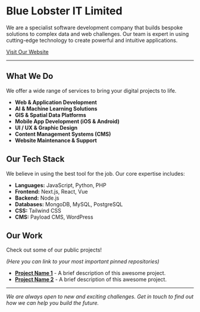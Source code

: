 # Blue Lobster IT Limited

We are a specialist software development company that builds bespoke solutions to complex data and web challenges. Our team is expert in using cutting-edge technology to create powerful and intuitive applications.

[Visit Our Website](https://bluelobster.co.uk)

---

## What We Do

We offer a wide range of services to bring your digital projects to life.

* **Web & Application Development**
* **AI & Machine Learning Solutions**
* **GIS & Spatial Data Platforms**
* **Mobile App Development (iOS & Android)**
* **UI / UX & Graphic Design**
* **Content Management Systems (CMS)**
* **Website Maintenance & Support**

## Our Tech Stack

We believe in using the best tool for the job. Our core expertise includes:

* **Languages:** JavaScript, Python, PHP
* **Frontend:** Next.js, React, Vue
* **Backend:** Node.js
* **Databases:** MongoDB, MySQL, PostgreSQL
* **CSS:** Tailwind CSS
* **CMS:** Payload CMS, WordPress

## Our Work

Check out some of our public projects!

*(Here you can link to your most important pinned repositories)*

* **[Project Name 1](link-to-repo)** - A brief description of this awesome project.
* **[Project Name 2](link-to-repo)** - A brief description of this awesome project.

---
*We are always open to new and exciting challenges. Get in touch to find out how we can help you build the future.*
